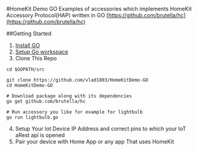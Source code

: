 #HomeKit Demo GO 
Examples of accessories which implements HomeKit Accessory Protocol(HAP) written in GO [https://github.com/brutella/hc](https://github.com/brutella/hc)

##Getting Started

1. [Install GO](https://golang.org/doc/install)
2. [Setup Go workspace](https://golang.org/doc/code.html#Organization)
3. Clone This Repo
  ```
  cd $GOPATH/src

  git clone https://github.com/vlad1803/HomeKitDemo-GO
  cd HomeKitDemo-GO

  # Download package along with its dependencies
  go get github.com/brutella/hc

  # Run accessory you like for example for lightbulb
  go run lightbulb.go
  ```
4. Setup Your Iot Device IP Address and correct pins to which your IoT aRest api is opened 
5. Pair your device with Home App or any app That uses HomeKit

